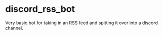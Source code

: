 # discord_rss_bot

Very basic bot for taking in an RSS feed and spitting it over into a discord
channel.